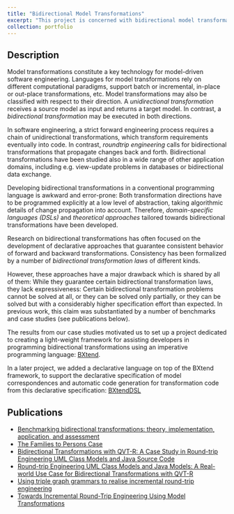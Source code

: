 ```yaml
---
title: "Bidirectional Model Transformations"
excerpt: "This project is concerned with bidirectional model transformations for round-trip engineering"
collection: portfolio
---
```


Description
-----

Model transformations constitute a key technology for model-driven software engineering. Languages for model transformations rely on different computational paradigms, support batch or incremental, in-place or out-place transformations, etc. Model transformations may also be classified with respect to their direction. A *unidirectional transformation* receives a source model as input and returns a target model. In contrast, a *bidirectional transformation* may be executed in both directions.

In software engineering, a strict forward engineering process requires a chain of unidirectional transformations, which transform requirements eventually into code. In contrast, *roundtrip engineering* calls for bidirectional transformations that propagate changes back and forth. Bidirectional transformations have been studied also in a wide range of other application domains, including e.g. view-update problems in databases or bidirectional data exchange.

Developing bidirectional transformations in a conventional programming language is awkward and error-prone: Both transformation directions have to be programmed explicitly at a low level of abstraction, taking algorithmic details of change propagation into account. Therefore, *domain-specific languages (DSLs)* and *theoretical approaches* tailored towards bidirectional transformations have been developed.

Research on bidirectional transformations has often focused on the development of declarative approaches that guarantee consistent behavior of forward and backward transformations. Consistency has been formalized by a number of *bidirectional transformation laws* of different kinds.

However, these approaches have a major drawback which is shared by all of them: While they guarantee certain bidirectional transformation laws, they lack expressiveness: Certain bidirectional transformation problems cannot be solved at all, or they can be solved only partially, or they can be solved but with a considerably higher specification effort than expected. In previous work, this claim was substantiated by a number of benchmarks and case studies (see publications below).

The results from our case studies motivated us to set up a project dedicated to creating a light-weight framework for assisting developers in programming bidirectional transformations using an imperative programming language: [BXtend](https://tbuchmann.github.io/portfolio/BXtend).

In a later project, we added a declarative language on top of the BXtend framework, to support the declarative specification of model correspondences and automatic code generation for transformation code from this declarative specification: [BXtendDSL](https://tbuchmann.github.io/portfolio/BXtendDSL)

Publications
-----

- [Benchmarking bidirectional transformations: theory, implementation, application, and assessment](https://tbuchmann.github.io/publication/2020-AnjorinBWDKEHSZ20)
- [The Families to Persons Case](https://tbuchmann.github.io/publication/2017-AnjorinBW17)
- [Bidirectional Transformations with QVT-R: A Case Study in Round-trip Engineering UML Class Models and Java Source Code](https://tbuchmann.github.io/publication/2016-GreinerBW16)
- [Round-trip Engineering UML Class Models and Java Models: A Real-world Use Case for Bidirectional Transformations with QVT-R](https://tbuchmann.github.io/publication/2016-GreinerB16)
- [Using triple graph grammars to realise incremental round-trip engineering](https://tbuchmann.github.io/publication/2016-BuchmannW16)
- [Towards Incremental Round-Trip Engineering Using Model Transformations](https://tbuchmann.github.io/publication/2013-BuchmannW13)




